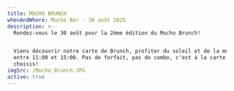 ```yaml
---
title: MUCHO BRUNCH
whenAndWhere: Mucho Bar - 30 août 2025
description: >-
  Rendez-vous le 30 août pour la 2ème édition du Mucho Brunch!


  Viens découvrir notre carte de Brunch, profiter du soleil et de la musique
  entre 11:00 et 15:00. Pas de forfait, pas de combo, c'est à la carte et tu
  choisis!
imgSrc: /Mucho_Brunch.JPG
active: true
---
```


